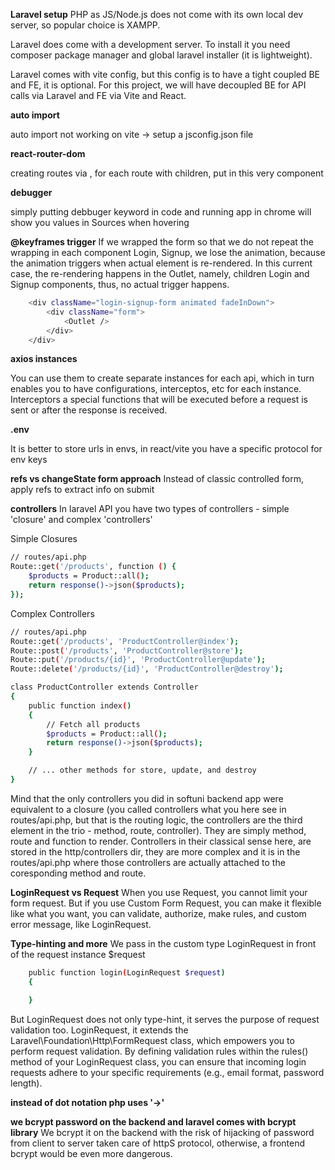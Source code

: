 **Laravel setup**
PHP as JS/Node.js does not come with its own local dev server, so popular choice is XAMPP.

Laravel does come with a development server. To install it you need composer package manager and global laravel installer (it is lightweight).

Laravel comes with vite config, but this config is to have a tight coupled BE and FE, it is optional. For this project, we will have decoupled BE for API calls via Laravel and FE via Vite and React.

**auto import**

auto import not working on vite -> setup a jsconfig.json file

**react-router-dom**

creating routes via <RouterProvider router={router} />, for each route with children, put <Outlet /> in this very component

**debugger**

simply putting debbuger keyword in code and running app in chrome will show you values in Sources when hovering

**@keyframes trigger**
If we wrapped the form so that we do not repeat the wrapping in each component Login, Signup, we lose the animation, because the animation triggers when actual element is re-rendered. In this current case, the re-rendering happens in the Outlet, namely, children Login and Signup components, thus, no actual trigger happens.
```sh
    <div className="login-signup-form animated fadeInDown">
        <div className="form">
            <Outlet />
        </div>
    </div>
```
**axios instances**

You can use them to create separate instances for each api, which in turn enables you to have configurations, interceptos, etc for each instance.
Interceptors a special functions that will be executed before a request is sent or after the response is received.

**.env**

It is better to store urls in envs, in react/vite you have a specific protocol for env keys

**refs vs changeState form approach**
Instead of classic controlled form, apply refs to extract info on submit 

**controllers**
In laravel API you have two types of controllers - simple 'closure' and complex 'controllers'

Simple Closures
```sh
// routes/api.php
Route::get('/products', function () {
    $products = Product::all();
    return response()->json($products);
});

```

Complex Controllers
```sh
// routes/api.php
Route::get('/products', 'ProductController@index');
Route::post('/products', 'ProductController@store');
Route::put('/products/{id}', 'ProductController@update');
Route::delete('/products/{id}', 'ProductController@destroy');

class ProductController extends Controller
{
    public function index()
    {
        // Fetch all products
        $products = Product::all();
        return response()->json($products);
    }

    // ... other methods for store, update, and destroy
}
```

Mind that the only controllers you did in softuni backend app were equivalent to a closure (you called controllers what you here see in routes/api.php, but that is the routing logic, the controllers are the third element in the trio - method, route, controller). They are simply method, route and function to render. Controllers in their classical sense here, are stored in the http/controllers dir, they are more complex and it is in the routes/api.php where those controllers are actually attached to the coresponding method and route. 

**LoginRequest vs Request**
When you use Request, you cannot limit your form request. But if you use Custom Form Request, you can make it flexible like what you want, you can validate, authorize, make rules, and custom error message, like LoginRequest.

**Type-hinting and more**
We pass in the custom type LoginRequest in front of the request instance $request
```sh
    public function login(LoginRequest $request)
    {

    }
```
But LoginRequest does not only type-hint, it serves the purpose of request validation too. LoginRequest, it extends the Laravel\Foundation\Http\FormRequest class, which empowers you to perform request validation. By defining validation rules within the rules() method of your LoginRequest class, you can ensure that incoming login requests adhere to your specific requirements (e.g., email format, password length).

**instead of dot notation php uses '->'**

**we bcrypt password on the backend and laravel comes with bcrypt library**
We bcrypt it on the backend with the risk of hijacking of password from client to server taken care of httpS protocol, otherwise, a frontend bcrypt would be even more dangerous.